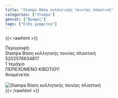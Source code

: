 ```yaml
---
title: "Stampa Βάση κολλητικής ταινίας πλαστική"
categories: ["Stampa"]
gencat: ["Όροφος"]
tags: ["Είδη γραφείου"]
---
```

{{< rawhtml >}}

<div class="sload654"><div class="product"><div id="sistatika">Περιγραφή:</div><div class="alltext">Stampa Βάση κολλητικής ταινίας πλαστική</div><div id="barcode"><div id="barimage1"></div><span id="bartext">5202576634817</span></div><div id="varos"><div id="temimg"></div><span id="varostext">1 τεμάχιο</span></div><div id="kivotio">ΠΕΡΙΕΧΟΜΕΝΟ ΚΙΒΩΤΙΟΥ:<br>Αναμένεται</div><br><div class="pimg"><img alt="Stampa Βάση κολλητικής ταινίας πλαστική" title="Stampa Βάση κολλητικής ταινίας πλαστική" src="/media/images/stampa-bash-kollhtikhs-tainias-plastikh.jpg"></div></div></div>
{{< /rawhtml >}}


